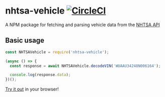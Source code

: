 # nhtsa-vehicle [![CircleCI](https://circleci.com/gh/iMears/nhtsa-vehicle.svg?style=svg)](https://circleci.com/gh/iMears/nhtsa-vehicle)
A NPM package for fetching and parsing vehicle data from the [NHTSA API](https://vpic.nhtsa.dot.gov/api/Home)

## Basic usage
```javascript
const NHTSAVehicle = require('nhtsa-vehicle');

(async () => {
  const response = await NHTSAVehicle.decodeVIN('WUAAU34248N006164');

  console.log(response.data);
})();
```

[Try it out](https://npm.runkit.com/nhtsa-vehicle) in your browser!
